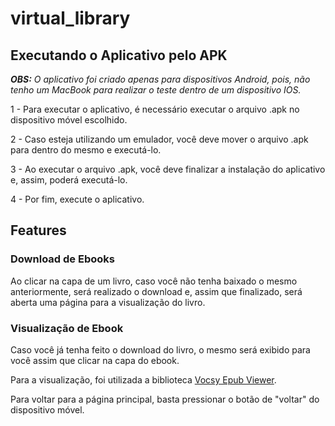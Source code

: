 # virtual_library

## Executando o Aplicativo pelo APK

_**OBS:** O aplicativo foi criado apenas para dispositivos Android, pois, não tenho um MacBook para realizar o teste dentro de um dispositivo IOS._

1 - Para executar o aplicativo, é necessário executar o arquivo .apk no dispositivo móvel escolhido.

2 - Caso esteja utilizando um emulador, você deve mover o arquivo .apk para dentro do mesmo e executá-lo.

3 - Ao executar o arquivo .apk, você deve finalizar a instalação do aplicativo e, assim, poderá executá-lo.

4 - Por fim, execute o aplicativo.

## Features

### Download de Ebooks

Ao clicar na capa de um livro, caso você não tenha baixado o mesmo anteriormente, será realizado o download e, assim que finalizado, será aberta uma página para a visualização do livro.

### Visualização de Ebook

Caso você já tenha feito o download do livro, o mesmo será exibido para você assim que clicar na capa do ebook.

Para a visualização, foi utilizada a biblioteca [Vocsy Epub Viewer](https://pub.dev/packages/vocsy_epub_viewer).

Para voltar para a página principal, basta pressionar o botão de "voltar" do dispositivo móvel.
